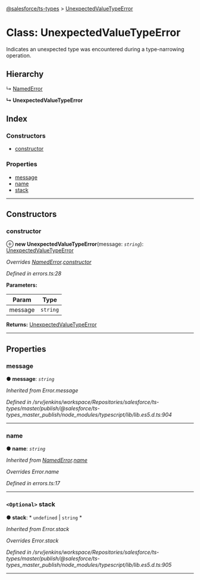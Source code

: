 [@salesforce/ts-types](../README.md) > [UnexpectedValueTypeError](../classes/unexpectedvaluetypeerror.md)

# Class: UnexpectedValueTypeError

Indicates an unexpected type was encountered during a type-narrowing operation.

## Hierarchy

↳  [NamedError](namederror.md)

**↳ UnexpectedValueTypeError**

## Index

### Constructors

* [constructor](unexpectedvaluetypeerror.md#constructor)

### Properties

* [message](unexpectedvaluetypeerror.md#message)
* [name](unexpectedvaluetypeerror.md#name)
* [stack](unexpectedvaluetypeerror.md#stack)

---

## Constructors

<a id="constructor"></a>

###  constructor

⊕ **new UnexpectedValueTypeError**(message: *`string`*): [UnexpectedValueTypeError](unexpectedvaluetypeerror.md)

*Overrides [NamedError](namederror.md).[constructor](namederror.md#constructor)*

*Defined in errors.ts:28*

**Parameters:**

| Param | Type |
| ------ | ------ |
| message | `string` |

**Returns:** [UnexpectedValueTypeError](unexpectedvaluetypeerror.md)

___

## Properties

<a id="message"></a>

###  message

**● message**: *`string`*

*Inherited from Error.message*

*Defined in /srv/jenkins/workspace/Repositories/salesforce/ts-types/master/publish/@salesforce/ts-types_master_publish/node_modules/typescript/lib/lib.es5.d.ts:904*

___
<a id="name"></a>

###  name

**● name**: *`string`*

*Inherited from [NamedError](namederror.md).[name](namederror.md#name)*

*Overrides Error.name*

*Defined in errors.ts:17*

___
<a id="stack"></a>

### `<Optional>` stack

**● stack**: * `undefined` &#124; `string`
*

*Inherited from Error.stack*

*Overrides Error.stack*

*Defined in /srv/jenkins/workspace/Repositories/salesforce/ts-types/master/publish/@salesforce/ts-types_master_publish/node_modules/typescript/lib/lib.es5.d.ts:905*

___

